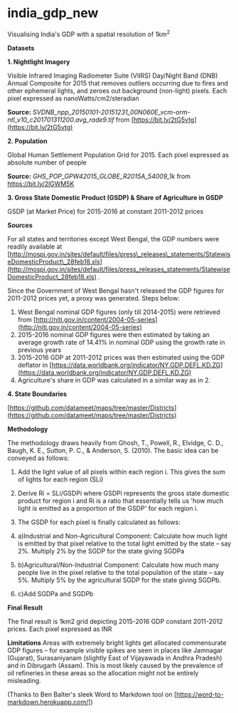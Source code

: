 # india_gdp_new
Visualising India's GDP with a spatial resolution of 1km<sup>2</sup>


**Datasets**

**1. Nightlight Imagery**

Visible Infrared Imaging Radiometer Suite (VIIRS) Day/Night Band (DNB) Annual Composite for 2015 that removes outliers occurring due to fires and other ephemeral lights, and zeroes out background (non-light) pixels. Each pixel expressed as nanoWatts/cm2/steradian

**Source:** _SVDNB\_npp\_20150101-20151231\_00N060E\_vcm-orm-ntl\_v10\_c201701311200.avg\_rade9.tif_ from [https://bit.ly/2tG5vtg](https://bit.ly/2tG5vtg)

**2. Population**

Global Human Settlement Population Grid for 2015. Each pixel expressed as absolute number of people

**Source:** _GHS\_POP\_GPW42015\_GLOBE\_R2015A\_54009\_1k_ from https://bit.ly/2lGWM5K

**3. Gross State Domestic Product (GSDP) &amp; Share of Agriculture in GSDP**

GSDP (at Market Price) for 2015-2016 at constant 2011-2012 prices

**Sources**

For all states and territories except West Bengal, the GDP numbers were readily available at [http://mospi.gov.in/sites/default/files/press\_releases\_statements/StatewiseDomesticProduct\_28feb18.xls](http://mospi.gov.in/sites/default/files/press_releases_statements/StatewiseDomesticProduct_28feb18.xls) .

Since the Government of West Bengal hasn&#39;t released the GDP figures for 2011-2012 prices yet, a proxy was generated. Steps below:

1. West Bengal nominal GDP figures (only till 2014-2015) were retrieved from [http://niti.gov.in/content/2004-05-series](http://niti.gov.in/content/2004-05-series)
2. 2015-2016 nominal GDP figures were then estimated by taking an average growth rate of 14.41% in nominal GDP using the growth rate in previous years
3. 2015-2016 GDP at 2011-2012 prices was then estimated using the GDP deflator in [https://data.worldbank.org/indicator/NY.GDP.DEFL.KD.ZG](https://data.worldbank.org/indicator/NY.GDP.DEFL.KD.ZG)
4. Agriculture&#39;s share in GDP was calculated in a similar way as in 2.



**4. State Boundaries**

[https://github.com/datameet/maps/tree/master/Districts](https://github.com/datameet/maps/tree/master/Districts)



**Methodology**

The methodology draws heavily from Ghosh, T., Powell, R., Elvidge, C. D., Baugh, K. E., Sutton, P. C., &amp; Anderson, S. (2010). The basic idea can be conveyed as follows:

1. Add the light value of all pixels within each region i. This gives the sum of lights for each region (SLi)
2. Derive Ri = SLi/GSDPi where GSDPi represents the gross state domestic product for region i and Ri is a ratio that essentially tells us &#39;how much light is emitted as a proportion of the GSDP&#39; for each region i.
3. The GSDP for each pixel is finally calculated as follows:

1. a)Industrial and Non-Agricultural Component: Calculate how much light is emitted by that pixel relative to the total light emitted by the state – say 2%. Multiply 2% by the SGDP for the state giving SGDPa
2. b)Agricultural/Non-Industrial Component: Calculate how much many people live in the pixel relative to the total population of the state – say 5%. Multiply 5% by the agricultural SGDP for the state giving SGDPb.
3. c)Add SGDPa and SGDPb



**Final Result**

The final result is 1km2 grid depicting 2015-2016 GDP constant 2011-2012 prices. Each pixel expressed as INR


**Limitations**
Areas with extremely bright lights get allocated commensurate GDP figures – for example visible spikes are seen in places like Jamnagar (Gujarat), Surasaniyanam (slightly East of Vijayawada in Andhra Pradesh) and in Dibrugarh (Assam). This is most likely caused by the prevalence of oil refineries in these areas so the allocation might not be entirely misleading.

(Thanks to Ben Balter's sleek Word to Markdown tool on [https://word-to-markdown.herokuapp.com/])
